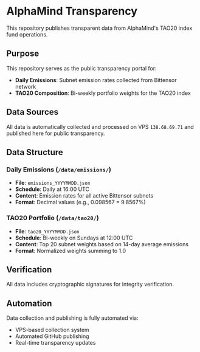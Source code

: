 # AlphaMind Transparency

This repository publishes transparent data from AlphaMind's TAO20 index fund operations.

## Purpose

This repository serves as the public transparency portal for:
- **Daily Emissions**: Subnet emission rates collected from Bittensor network
- **TAO20 Composition**: Bi-weekly portfolio weights for the TAO20 index

## Data Sources

All data is automatically collected and processed on VPS `138.68.69.71` and published here for public transparency.

## Data Structure

### Daily Emissions (`/data/emissions/`)
- **File**: `emissions_YYYYMMDD.json` 
- **Schedule**: Daily at 16:00 UTC
- **Content**: Emission rates for all active Bittensor subnets
- **Format**: Decimal values (e.g., 0.098567 = 9.8567%)

### TAO20 Portfolio (`/data/tao20/`)
- **File**: `tao20_YYYYMMDD.json`
- **Schedule**: Bi-weekly on Sundays at 12:00 UTC
- **Content**: Top 20 subnet weights based on 14-day average emissions
- **Format**: Normalized weights summing to 1.0

## Verification

All data includes cryptographic signatures for integrity verification.

## Automation

Data collection and publishing is fully automated via:
- VPS-based collection system
- Automated GitHub publishing
- Real-time transparency updates